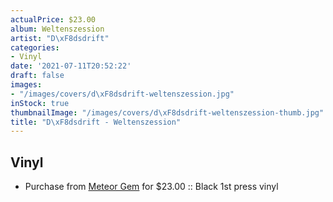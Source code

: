 ```yaml
---
actualPrice: $23.00
album: Weltenszession
artist: "D\xF8dsdrift"
categories:
- Vinyl
date: '2021-07-11T20:52:22'
draft: false
images:
- "/images/covers/d\xF8dsdrift-weltenszession.jpg"
inStock: true
thumbnailImage: "/images/covers/d\xF8dsdrift-weltenszession-thumb.jpg"
title: "D\xF8dsdrift - Weltenszession"
---
```


## Vinyl
* Purchase from [Meteor Gem](https://meteor-gem.com/products/dodsdrift-weltenszession-lp) for $23.00 :: Black 1st press vinyl
